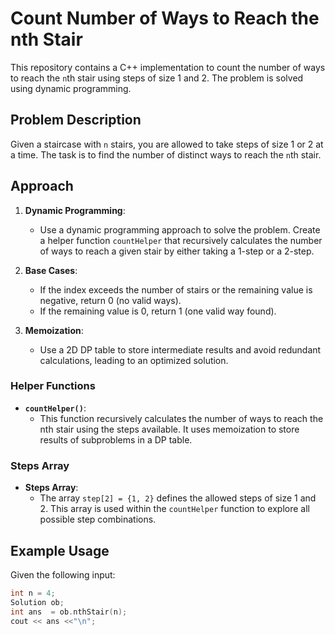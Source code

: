 # Count Number of Ways to Reach the nth Stair

This repository contains a C++ implementation to count the number of ways to reach the `n`th stair using steps of size 1 and 2. The problem is solved using dynamic programming.

## Problem Description

Given a staircase with `n` stairs, you are allowed to take steps of size 1 or 2 at a time. The task is to find the number of distinct ways to reach the `n`th stair.

## Approach

1. **Dynamic Programming**:
   - Use a dynamic programming approach to solve the problem. Create a helper function `countHelper` that recursively calculates the number of ways to reach a given stair by either taking a 1-step or a 2-step.

2. **Base Cases**:
   - If the index exceeds the number of stairs or the remaining value is negative, return 0 (no valid ways).
   - If the remaining value is 0, return 1 (one valid way found).
   
3. **Memoization**:
   - Use a 2D DP table to store intermediate results and avoid redundant calculations, leading to an optimized solution.

### Helper Functions

- **`countHelper()`**:
  - This function recursively calculates the number of ways to reach the nth stair using the steps available. It uses memoization to store results of subproblems in a DP table.

### Steps Array

- **Steps Array**:
  - The array `step[2] = {1, 2}` defines the allowed steps of size 1 and 2. This array is used within the `countHelper` function to explore all possible step combinations.

## Example Usage

Given the following input:
```cpp
int n = 4;
Solution ob;
int ans  = ob.nthStair(n);
cout << ans <<"\n";

